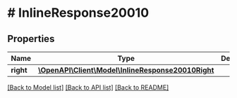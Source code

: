 # # InlineResponse20010

## Properties

Name | Type | Description | Notes
------------ | ------------- | ------------- | -------------
**right** | [**\OpenAPI\Client\Model\InlineResponse20010Right**](InlineResponse20010Right.md) |  | 

[[Back to Model list]](../../README.md#documentation-for-models) [[Back to API list]](../../README.md#documentation-for-api-endpoints) [[Back to README]](../../README.md)


